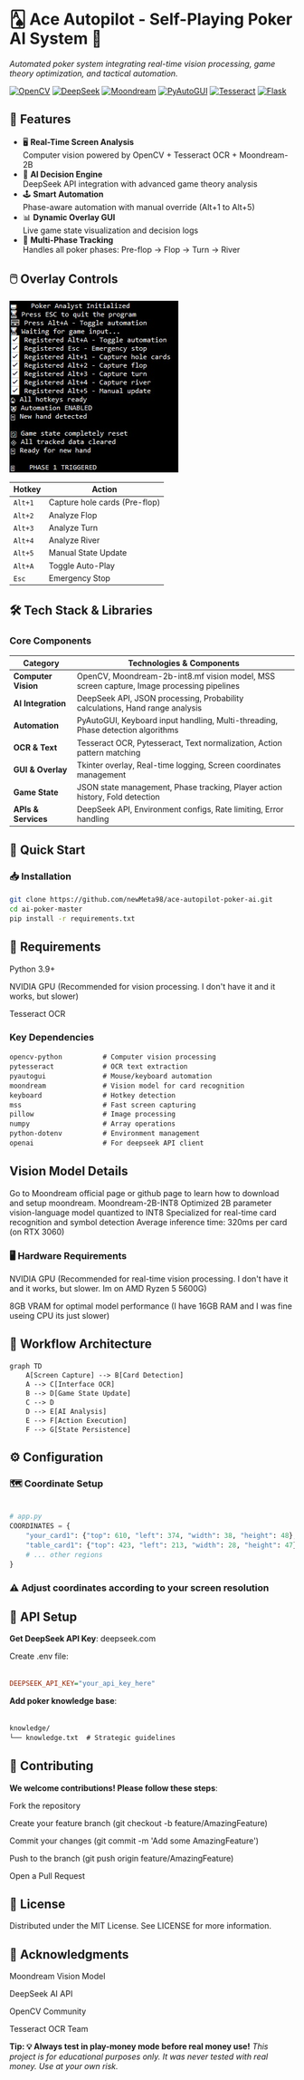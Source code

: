 #  🂡 Ace Autopilot - Self-Playing Poker AI System 🤖

*Automated poker system integrating real-time vision processing, game theory optimization, and tactical automation.*

[![OpenCV](https://img.shields.io/badge/OpenCV-4.8.0-%23white.svg?logo=opencv&logoColor=white)](https://opencv.org/)
[![DeepSeek](https://img.shields.io/badge/DeepSeek-API-%230B5FFF.svg)](https://deepseek.com/)
[![Moondream](https://img.shields.io/badge/Moondream-2B%20INT8-%23007ACC.svg?logo=ai)](https://github.com/vikhyat/moondream)
[![PyAutoGUI](https://img.shields.io/badge/PyAutoGUI-0.9.54-%23FF0000.svg?logo=python)](https://pyautogui.readthedocs.io/)
[![Tesseract](https://img.shields.io/badge/Tesseract-OCR-%23D60270.svg?logo=apache)](https://github.com/tesseract-ocr/tesseract)
[![Flask](https://img.shields.io/badge/Flask-2.2.5-%23000.svg?logo=flask)](https://flask.palletsprojects.com/)

## 🌟 Features

- 🖥️ **Real-Time Screen Analysis**  
  Computer vision powered by OpenCV + Tesseract OCR + Moondream-2B
- 🧠 **AI Decision Engine**  
  DeepSeek API integration with advanced game theory analysis
- 🕹️ **Smart Automation**  
  Phase-aware automation with manual override (Alt+1 to Alt+5)
- 📊 **Dynamic Overlay GUI**  
  Live game state visualization and decision logs
- 🔄 **Multi-Phase Tracking**  
  Handles all poker phases: Pre-flop → Flop → Turn → River

## 🖱️ Overlay Controls
![Overlay Preview](screenshots/logs.jpg)

| Hotkey    | Action                          |
|-----------|---------------------------------|
| `Alt+1`   | Capture hole cards (Pre-flop)   |
| `Alt+2`   | Analyze Flop                    |
| `Alt+3`   | Analyze Turn                    |
| `Alt+4`   | Analyze River                   |
| `Alt+5`   | Manual State Update             |
| `Alt+A`   | Toggle Auto-Play                |
| `Esc`     | Emergency Stop                  |

## 🛠️ Tech Stack & Libraries

### Core Components

| Category               | Technologies & Components                                                                 |
|------------------------|-------------------------------------------------------------------------------------------|
| **Computer Vision**    | OpenCV, Moondream-2b-int8.mf vision model, MSS screen capture, Image processing pipelines  |
| **AI Integration**     | DeepSeek API, JSON processing, Probability calculations, Hand range analysis              |
| **Automation**         | PyAutoGUI, Keyboard input handling, Multi-threading, Phase detection algorithms           |
| **OCR & Text**         | Tesseract OCR, Pytesseract, Text normalization, Action pattern matching                   |
| **GUI & Overlay**      | Tkinter overlay, Real-time logging, Screen coordinates management                         |
| **Game State**         | JSON state management, Phase tracking, Player action history, Fold detection              |
| **APIs & Services**    | DeepSeek API, Environment configs, Rate limiting, Error handling                          |

## 🚀 Quick Start

### 📥 Installation
```bash
git clone https://github.com/newMeta98/ace-autopilot-poker-ai.git
cd ai-poker-master
pip install -r requirements.txt
```

## 🔧 Requirements
Python 3.9+

NVIDIA GPU (Recommended for vision processing. I don't have it and it works, but slower)

Tesseract OCR

### Key Dependencies

```txt
opencv-python          # Computer vision processing
pytesseract            # OCR text extraction
pyautogui              # Mouse/keyboard automation
moondream              # Vision model for card recognition
keyboard               # Hotkey detection
mss                    # Fast screen capturing
pillow                 # Image processing
numpy                  # Array operations
python-dotenv          # Environment management
openai                 # For deepseek API client
```

## Vision Model Details

Go to Moondream official page or github page to learn how to download and setup moondream.
Moondream-2B-INT8
Optimized 2B parameter vision-language model quantized to INT8
Specialized for real-time card recognition and symbol detection
Average inference time: 320ms per card (on RTX 3060)

### 🖥️ Hardware Requirements
NVIDIA GPU (Recommended for real-time vision processing. I don't have it and it works, but slower. Im on AMD Ryzen 5 5600G)

8GB VRAM for optimal model performance (I have 16GB RAM and I was fine useing CPU its just slower)

## 🔄 Workflow Architecture

```mermaid
graph TD
    A[Screen Capture] --> B[Card Detection]
    A --> C[Interface OCR]
    B --> D[Game State Update]
    C --> D
    D --> E[AI Analysis]
    E --> F[Action Execution]
    F --> G[State Persistence]
```

## ⚙️ Configuration
### 🗺️ Coordinate Setup
```python

# app.py
COORDINATES = {
    "your_card1": {"top": 610, "left": 374, "width": 38, "height": 48},
    "table_card1": {"top": 423, "left": 213, "width": 28, "height": 47},
    # ... other regions
}

```
### ⚠️ Adjust coordinates according to your screen resolution

## 🔌 API Setup

**Get DeepSeek API Key**: deepseek.com

Create .env file:

```ini

DEEPSEEK_API_KEY="your_api_key_here"
```

**Add poker knowledge base**:

```txt

knowledge/
└── knowledge.txt  # Strategic guidelines

```

## 🤝 Contributing

**We welcome contributions! Please follow these steps**:

Fork the repository

Create your feature branch (git checkout -b feature/AmazingFeature)

Commit your changes (git commit -m 'Add some AmazingFeature')

Push to the branch (git push origin feature/AmazingFeature)

Open a Pull Request

## 📜 License
Distributed under the MIT License. See LICENSE for more information.

## 🙏 Acknowledgments
Moondream Vision Model

DeepSeek AI API

OpenCV Community

Tesseract OCR Team

**Tip: 💡 Always test in play-money mode before real money use!**
*This project is for educational purposes only. It was never tested with real money. Use at your own risk.*